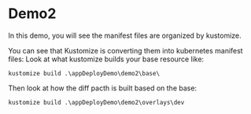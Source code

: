 # Demo2
In this demo, you will see the manifest files are organized by kustomize.

You can see that Kustomize is converting them into kubernetes manifest files:
Look at what kustomize builds your base resource like:

```
kustomize build .\appDeployDemo\demo2\base\
```

Then look at how the diff pacth is built based on the base:

```
kustomize build .\appDeployDemo\demo2\overlays\dev
```